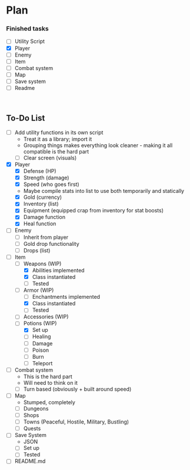 # Plan

### Finished tasks

- [ ] Utility Script
- [x] Player
- [ ] Enemy
- [ ] Item
- [ ] Combat system
- [ ] Map
- [ ] Save system
- [ ] Readme

<br/>

## To-Do List

- [ ] Add utility functions in its own script
	- Treat it as a library; import it
	- Grouping things makes everything look cleaner - making it all compatible is the hard part
	- [ ] Clear screen (visuals)
- [x] Player
	- [x] Defense (HP)
	- [x] Strength (damage)
	- [x] Speed (who goes first)
	- Maybe compile stats into list to use both temporarily and statically
	- [x] Gold (currency)
	- [x] Inventory (list)
	- [x] Equipment (equipped crap from inventory for stat boosts)
	- [x] Damage function
	- [x] Heal function
- [ ] Enemy
	- [ ] Inherit from player
	- [ ] Gold drop functionality
	- [ ] Drops (list)
- [ ] Item
	- [ ] Weapons (WIP)
		- [x] Abilities implemented
		- [x] Class instantiated
		- [ ] Tested
	- [ ] Armor (WIP)
		- [ ] Enchantments implemented
		- [x] Class instantiated
		- [ ] Tested
	- [ ] Accessories (WIP)
	- [ ] Potions (WIP)
		- [x] Set up
		- [ ] Healing
		- [ ] Damage
		- [ ] Poison
		- [ ] Burn
		- [ ] Teleport
- [ ] Combat system
	- This is the hard part
	- Will need to think on it
	- [ ] Turn based (obviously + built around speed)
- [ ] Map
	- Stumped, completely
	- [ ] Dungeons
	- [ ] Shops
	- [ ] Towns (Peaceful, Hostile, Military, Bustling)
	- [ ] Quests
- [ ] Save System
	- JSON
	- [ ] Set up
	- [ ] Tested
- [ ] README.md